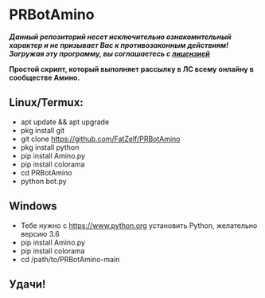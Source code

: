 # PRBotAmino
***Данный репозиторий несет исключительно ознакомительный характер и не призывает Вас к противозаконным действиям! Загружая эту программу, вы соглашаетесь с [лицензией](https://github.com/FatZelf/PRBotAmino/blob/main/LICENSE)***

**Простой скрипт, который выполняет рассылку в ЛС всему онлайну в сообществе Амино.**

## Linux/Termux:
- apt update && apt upgrade
- pkg install git
- git clone https://github.com/FatZelf/PRBotAmino
- pkg install python
- pip install Amino.py
- pip install colorama
- cd PRBotAmino
- python bot.py

## Windows
- Тебе нужно с https://www.python.org установить Python, желательно версию 3.6
- pip install Amino.py
- pip install colorama
- cd /path/to/PRBotAmino-main

## Удачи!
